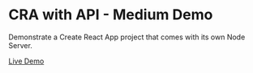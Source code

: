 # CRA with API - Medium Demo

Demonstrate a Create React App project that comes with its own Node Server.

[Live Demo](https://server-gsoljsaxoz.now.sh)
